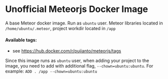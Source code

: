 # Unofficial Meteorjs Docker Image

A base Meteor docker image.
Run as `ubuntu` user. Meteor libraries located in `/home/ubuntu/.meteor`, project workdir located in `/app` 

#### Available tags:
- see https://hub.docker.com/r/pujianto/meteorjs/tags

Since this image runs as `ubuntu` user, when adding your project to the image, you need to add with additional flag, `--chown=ubuntu:ubuntu`.
For example: `ADD . /app --chown=ubuntu:ubuntu`
